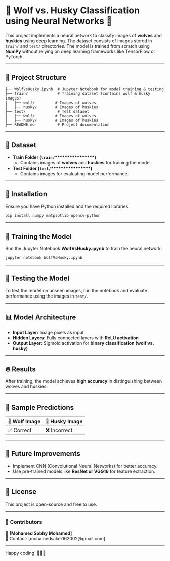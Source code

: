 # 🐺 Wolf vs. Husky Classification using Neural Networks 🐶

This project implements a neural network to classify images of **wolves** and **huskies** using deep learning. The dataset consists of images stored in `train/` and `test/` directories. The model is trained from scratch using **NumPy** without relying on deep learning frameworks like TensorFlow or PyTorch.

---

## 📂 Project Structure

```
├── WolfVsHusky.ipynb  # Jupyter Notebook for model training & testing
├── train/             # Training dataset (contains wolf & husky images)
│   ├── wolf/         # Images of wolves
│   ├── husky/        # Images of huskies
├── test/              # Test dataset
│   ├── wolf/         # Images of wolves
│   ├── husky/        # Images of huskies
├── README.md          # Project documentation
```

---

## 📌 Dataset

- **Train Folder (********`train/`********\*\*\*\*\*\*\*\*\*\*\*\*\*\*\*\*)**
  - Contains images of **wolves** and **huskies** for training the model.
- **Test Folder (********`test/`********\*\*\*\*\*\*\*\*\*\*\*\*\*\*\*\*)**
  - Contains images for evaluating model performance.

---

## 🚀 Installation

Ensure you have Python installed and the required libraries:

```bash
pip install numpy matplotlib opencv-python
```

---

## 🏉 Training the Model

Run the Jupyter Notebook **WolfVsHusky.ipynb** to train the neural network:

```bash
jupyter notebook WolfVsHusky.ipynb
```

---

## 🧪 Testing the Model

To test the model on unseen images, run the notebook and evaluate performance using the images in `test/`.

---

## 📊 Model Architecture

- **Input Layer:** Image pixels as input
- **Hidden Layers:** Fully connected layers with **ReLU activation**
- **Output Layer:** Sigmoid activation for **binary classification (wolf vs. husky)**

---

## 🔥 Results

After training, the model achieves **high accuracy** in distinguishing between wolves and huskies.

---

## 📸 Sample Predictions

| 🐺 Wolf Image | 🐶 Husky Image |
| ------------- | -------------- |
| ✅ Correct     | ❌ Incorrect    |

---

## 🤖 Future Improvements

- Implement CNN (Convolutional Neural Networks) for better accuracy.
- Use pre-trained models like **ResNet or VGG16** for feature extraction.

---

## 🐜 License

This project is open-source and free to use.

---

### 🎯 **Contributors**

👤 **[Mohamed Sobhy Mohamed]**\
📧 Contact: [mohamedsaker162002\@gmail.com]

---

Happy coding! 🚀🐺🐶

